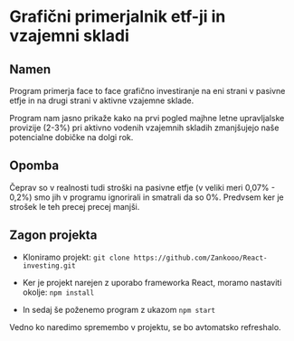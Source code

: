 # Grafični primerjalnik etf-ji in vzajemni skladi 

## Namen
Program primerja face to face grafično investiranje na eni strani v pasivne etfje in na drugi strani v aktivne vzajemne sklade.

Program nam jasno prikaže kako na prvi pogled majhne letne upravljalske provizije (2-3%) pri aktivno vodenih vzajemnih skladih zmanjšujejo naše potencialne dobičke na dolgi rok.

## Opomba
Čeprav so v realnosti tudi stroški na pasivne etfje (v veliki meri 0,07% - 0,2%) smo jih v programu ignorirali in smatrali da so 0%. Predvsem ker je strošek le teh precej precej manjši.


## Zagon projekta 
- Kloniramo projekt: `git clone https://github.com/Zankooo/React-investing.git`

- Ker je projekt narejen z uporabo frameworka React, moramo nastaviti okolje: `npm install`

- In sedaj še poženemo program z ukazom `npm start`

Vedno ko naredimo spremembo v projektu, se bo avtomatsko refreshalo.

